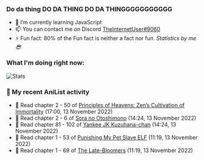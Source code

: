 ### Do da thing DO DA THING DO DA THINGGGGGGGGGGG

<!-- **TheInternetUser0/TheInternetUser0** is a ✨ _special_ ✨ repository because its `README.md` (this file) appears on your GitHub profile. -->


- 🌱 I’m currently learning JavaScript
- 📫 You can contact me on Discord [TheInternetUser#9060](https://discord.com/users/534117072796385300)
- ⚡ Fun fact: 80% of the Fun fact is neither a fact nor fun. _Statistics by me 😎_

### What I'm doing right now:
![Stats](https://discord.c99.nl/widget/theme-3/534117072796385300.png)

### 🌸 My recent AniList activity

<!-- ANILIST_ACTIVITY:start -->

-   📖 Read chapter 2 - 50 of [Principles of Heavens: Zen’s Cultivation of Immortality](https://anilist.co/manga/101408) (17:00, 13 November 2022)
-   📖 Read chapter 2 - 6 of [Sora no Otoshimono](https://anilist.co/manga/38144) (14:24, 13 November 2022)
-   📖 Read chapter 81 - 102 of [Yankee JK Kuzuhana-chan](https://anilist.co/manga/116822) (14:24, 13 November 2022)
-   📖 Read chapter 1 - 53 of [Punishing My Pet Slave ELF](https://anilist.co/manga/143102) (11:19, 13 November 2022)
-   📖 Read chapter 1 - 69 of [The Late-Bloomers](https://anilist.co/manga/143608) (11:19, 13 November 2022)

<!-- ANILIST_ACTIVITY:end -->
